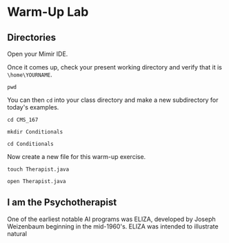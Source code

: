 # Warm-Up Lab

## Directories

Open your Mimir IDE.

Once it comes up, check your present working directory and verify that it is `\home\YOURNAME`.

```
pwd
```

You can then `cd` into your class directory and make a new subdirectory for today's examples.

```
cd CMS_167

mkdir Conditionals

cd Conditionals
```

Now create a new file for this warm-up exercise.

```
touch Therapist.java

open Therapist.java
```

## I am the Psychotherapist

One of the earliest notable AI programs was ELIZA, developed by Joseph Weizenbaum beginning in the mid-1960's. ELIZA was intended to
illustrate natural 
